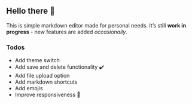 ## Hello there 👋
This is simple markdown editor made for personal needs.
It’s still **work in progress** - new features are added _occasionally_.

### Todos
- Add theme switch
- Add save and delete functionality ✔️
- Add file upload option
- Add markdown shortcuts
- Add emojis
- Improve responsiveness 🚧
